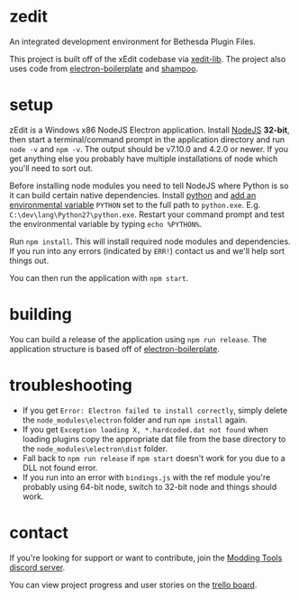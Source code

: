 # zedit

An integrated development environment for Bethesda Plugin Files.

This project is built off of the xEdit codebase via [xedit-lib](/matortheeternal/xedit-lib).  The project also uses code from [electron-boilerplate](/swacz/electron-boilerplate) and [shampoo](/matortheeternal/shampoo).

# setup
zEdit is a Windows x86 NodeJS Electron application.  Install [NodeJS](https://nodejs.org/en/download/current/) **32-bit**, then start a terminal/command prompt in the application directory and run `node -v` and `npm -v`.  The output should be v7.10.0 and 4.2.0 or newer.  If you get anything else you probably have multiple installations of node which you'll need to sort out.  

Before installing node modules you need to tell NodeJS where Python is so it can build certain native dependencies.  Install [python](https://www.python.org/downloads/windows/) and [add an environmental variable](https://kb.wisc.edu/cae/page.php?id=24500) `PYTHON` set to the full path to `python.exe`.  E.g. `C:\dev\lang\Python27\python.exe`.  Restart your command prompt and test the environmental variable by typing `echo %PYTHON%`.

Run `npm install`.  This will install required node modules and dependencies.  If you run into any errors (indicated by `ERR!`) contact us and we'll help sort things out.

You can then run the application with `npm start`.  

# building
You can build a release of the application using `npm run release`.  The application structure is based off of [electron-boilerplate](https://github.com/szwacz/electron-boilerplate).  

# troubleshooting
- If you get `Error: Electron failed to install correctly`, simply delete the `node_modules\electron` folder and run `npm install` again.  
- If you get `Exception loading X, *.hardcoded.dat not found` when loading plugins copy the appropriate dat file from the base directory to the `node_modules\electron\dist` folder.
- Fall back to `npm run release` if `npm start` doesn't work for you due to a DLL not found error.
- If you run into an error with `bindings.js` with the ref module you're probably using 64-bit node, switch to 32-bit node and things should work.

# contact
If you're looking for support or want to contribute, join the [Modding Tools discord server](https://discord.gg/GUfRdpT).

You can view project progress and user stories on the [trello board](https://trello.com/b/AudbG6UN/zedit).
